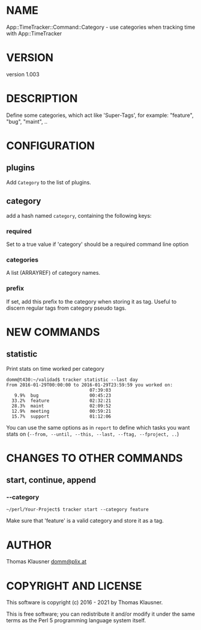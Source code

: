 # NAME

App::TimeTracker::Command::Category - use categories when tracking time with App::TimeTracker

# VERSION

version 1.003

# DESCRIPTION

Define some categories, which act like 'Super-Tags', for example:
"feature", "bug", "maint", ..

# CONFIGURATION

## plugins

Add `Category` to the list of plugins.

## category

add a hash named `category`, containing the following keys:

### required

Set to a true value if 'category' should be a required command line option

### categories

A list (ARRAYREF) of category names.

### prefix

If set, add this prefix to the category when storing it as tag. Useful to discern regular tags from category pseudo tags.

# NEW COMMANDS

## statistic

Print stats on time worked per category

    domm@t430:~/validad$ tracker statistic --last day
    From 2016-01-29T00:00:00 to 2016-01-29T23:59:59 you worked on:
                                   07:39:03
       9.9%  bug                   00:45:23
      33.2%  feature               02:32:21
      28.3%  maint                 02:09:52
      12.9%  meeting               00:59:21
      15.7%  support               01:12:06

You can use the same options as in `report` to define which tasks you
want stats on (`--from, --until, --this, --last, --ftag, --fproject, ..`)

# CHANGES TO OTHER COMMANDS

## start, continue, append

### --category

    ~/perl/Your-Project$ tracker start --category feature

Make sure that 'feature' is a valid category and store it as a tag.

# AUTHOR

Thomas Klausner <domm@plix.at>

# COPYRIGHT AND LICENSE

This software is copyright (c) 2016 - 2021 by Thomas Klausner.

This is free software; you can redistribute it and/or modify it under
the same terms as the Perl 5 programming language system itself.
